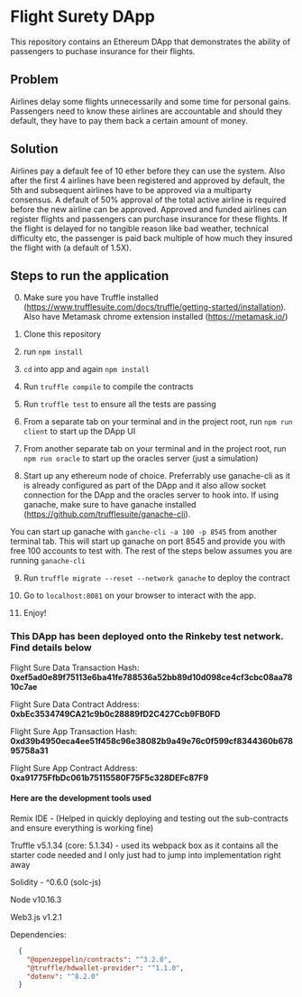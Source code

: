 # Flight Surety DApp

This repository contains an Ethereum DApp that demonstrates the ability of passengers to puchase insurance for their flights.

## Problem

Airlines delay some flights unnecessarily and some time for personal gains. Passengers need to know these airlines are accountable and should they default, they have to pay them back a certain amount of money.

## Solution

Airlines pay a default fee of 10 ether before they can use the system. Also after the first 4 airlines have been registered and approved by default, the 5th and subsequent airlines have to be approved via a multiparty consensus. A default of 50% approval of the total active airline is required before the new airline can be approved. Approved and funded airlines can register flights and passengers can purchase insurance for these flights. If the flight is delayed for no tangible reason like bad weather, technical difficulty etc, the passenger is paid back multiple of how much they insured the flight with (a default of 1.5X).


## Steps to run the application

0. Make sure you have Truffle installed (https://www.trufflesuite.com/docs/truffle/getting-started/installation). Also have Metamask chrome extension installed (https://metamask.io/)

1. Clone this repository

2. run `npm install`

3. `cd` into app and again `npm install`

4. Run `truffle compile` to compile the contracts

5. Run `truffle test` to ensure all the tests are passing

6. From a separate tab on your terminal and in the project root, run `npm run client` to start up the DApp UI

7. From another separate tab on your terminal and in the project root, run `npm run oracle` to start up the oracles server (just a simulation)

8. Start up any ethereum node of choice. Preferrably use ganache-cli as it is already configured as part of the DApp and it also allow socket connection for the DApp and the oracles server to hook into. If using ganache, make sure to have ganache installed (https://github.com/trufflesuite/ganache-cli).

You can start up ganache with `ganche-cli -a 100 -p 8545` from another terminal tab. This will start up ganache on port 8545 and provide you with free 100 accounts to test with. The rest of the steps below assumes you are running `ganache-cli`

9. Run `truffle migrate --reset --network ganache` to deploy the contract

10. Go to `localhost:8081` on your browser to interact with the app.

11. Enjoy!


### This DApp has been deployed onto the Rinkeby test network. Find details below

Flight Sure Data Transaction Hash: **0xef5ad0e89f75113e6ba41fe788536a52bb89d10d098ce4cf3cbc08aa7810c7ae**

Flight Sure Data Contract Address: **0xbEc3534749CA21c9b0c28889fD2C427Ccb9FB0FD**

Flight Sure App Transaction Hash: **0xd39b4950eca4ee51f458c96e38082b9a49e76c0f599cf8344360b67895758a31**

Flight Sure App Contract Address: **0xa91775FfbDc061b75115580F75F5c328DEFc87F9**

#### Here are the development tools used

Remix IDE - (Helped in quickly deploying and testing out the sub-contracts and ensure everything is working fine)

Truffle v5.1.34 (core: 5.1.34) - used its webpack box as it contains all the starter code needed and I only just had to jump into implementation right away

Solidity - ^0.6.0 (solc-js)

Node v10.16.3

Web3.js v1.2.1

Dependencies:

```json
  {
    "@openzeppelin/contracts": "^3.2.0",
    "@truffle/hdwallet-provider": "^1.1.0",
    "dotenv": "^8.2.0"
  }
```
